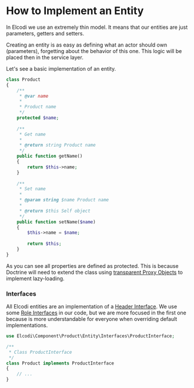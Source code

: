 How to Implement an Entity
==========================

In Elcodi we use an extremely thin model. It means that our entities are just
parameters, getters and setters.

Creating an entity is as easy as defining what an actor should own (parameters),
forgetting about the behavior of this one. This logic will be placed then in the 
service layer.

Let's see a basic implementation of an entity.

``` php
class Product
{
    /**
     * @var name
     *
     * Product name
     */
    protected $name;
     
    /**
     * Get name
     *
     * @return string Product name
     */
    public function getName()
    {
        return $this->name;
    }
    
    /**
     * Set name
     *
     * @param string $name Product name
     *
     * @return $this Self object
     */
    public function setName($name)
    {
        $this->name = $name;
        
        return $this;
    }
}
```

As you can see all properties are defined as protected. This is because Doctrine
will need to extend the class using [transparent Proxy Objects](http://doctrine-orm.readthedocs.org/en/latest/reference/advanced-configuration.html#proxy-objects)
to implement lazy-loading.

### Interfaces

All Elcodi entities are an implementation of a [
Header Interface](http://http://martinfowler.com/bliki/HeaderInterface.html).
We use some 
[Role Interfaces](http://http://martinfowler.com/bliki/RoleInterface.html) in 
our code, but we are more focused in the first one because is more 
understandable for everyone when overriding default implementations.

``` php
use Elcodi\Component\Product\Entity\Interfaces\ProductInterface;

/**
 * Class ProductInterface
 */
class Product implements ProductInterface
{
    // ...
}
```

